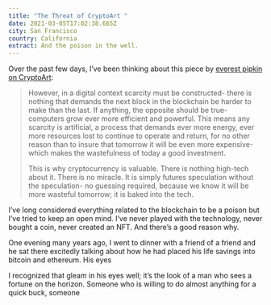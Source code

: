 ```yaml
---
title: "The Threat of CryptoArt "
date: 2021-03-05T17:02:38.665Z
city: San Francisco
country: California
extract: And the poison in the well.
---
```

Over the past few days, I’ve been thinking about this piece by [everest pipkin on CryptoArt](https://everestpipkin.medium.com/but-the-environmental-issues-with-cryptoart-1128ef72e6a3):

> However, in a digital context scarcity must be constructed- there is nothing that demands the next block in the blockchain be harder to make than the last. If anything, the opposite should be true- computers grow ever more efficient and powerful. This means any scarcity is artificial, a process that demands ever more energy, ever more resources lost to continue to operate and return, for no other reason than to insure that tomorrow it will be even more expensive- which makes the wastefulness of today a good investment.
> 
> This is why cryptocurrency is valuable. There is nothing high-tech about it. There is no miracle. It is simply futures speculation without the speculation- no guessing required, because we know it will be more wasteful tomorrow; it is baked into the tech.

I’ve long considered everything related to the blockchain to be a poison but I’ve tried to keep an open mind. I’ve never played with the technology, never bought a coin, never created an NFT. And there’s a good reason why.

One evening many years ago, I went to dinner with a friend of a friend and he sat there excitedly talking about how he had placed his life savings into bitcoin and ethereum. His eyes 

I recognized that gleam in his eyes well; it’s the look of a man who sees a fortune on the horizon. Someone who is willing to do almost anything for a quick buck, someone 



